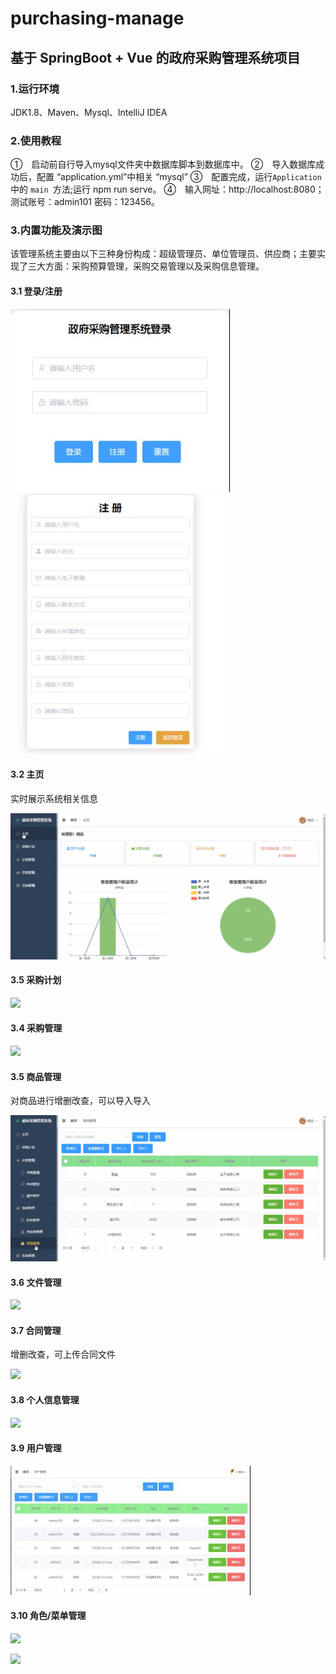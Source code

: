 # purchasing-manage
## 基于 SpringBoot + Vue 的政府采购管理系统项目
### 1.运行环境
JDK1.8、Maven、Mysql、IntelliJ IDEA
### 2.使用教程
①　启动前自行导入mysql文件夹中数据库脚本到数据库中。
②　导入数据库成功后，配置 “application.yml”中相关 “mysql”
③　配置完成，运行`Application`中的 `main `方法;运行 npm run serve。
④　输入网址：http://localhost:8080；测试账号：admin101 密码：123456。
### 3.内置功能及演示图
该管理系统主要由以下三种身份构成：超级管理员、单位管理员、供应商；主要实现了三大方面：采购预算管理，采购交易管理以及采购信息管理。
#### 3.1 登录/注册
![](images/1.jpg)
![](images/2.jpg)
#### 3.2 主页
实时展示系统相关信息

![](images/1.gif)
#### 3.5 采购计划
![](images/4.gif)
#### 3.4 采购管理
![](images/3.gif)
#### 3.5 商品管理
对商品进行增删改查，可以导入导入

![](images/5.gif)
#### 3.6 文件管理
![](images/2.gif)
#### 3.7 合同管理
增删改查，可上传合同文件

![](images/6.gif)
#### 3.8 个人信息管理
![](images/7.gif)
#### 3.9 用户管理
![](images/3.jpg)
#### 3.10 角色/菜单管理
![](images/8.gif)

![](images/9.gif)
